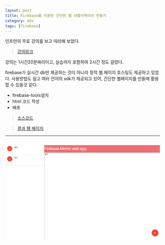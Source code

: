 ```yaml
---
layout: post
title: Firebase를 이용한 간단한 웹 어플리케이션 만들기  
category: dev
tags: [firebase]
---
```


인프런의 무료 강의를 보고 따라해 보았다.
> [강의링크](https://www.inflearn.com/course/%ED%8C%8C%EC%9D%B4%EC%96%B4%EB%B2%A0%EC%9D%B4%EC%8A%A4-%EA%B0%95%EC%A2%8C-%EC%9B%B9-%EC%96%B4%ED%94%8C%EB%A6%AC%EC%BC%80%EC%9D%B4%EC%85%98/)

강의는 1시간20분짜리이고, 실습까지 포함하여 2시간 정도 걸렸다.


firebase가 실시간 db만 제공하는 것이 아니라 정적 웹 페이지 호스팅도 제공하고 있었다.
사용방법도 쉽고 여러 언어의 sdk가 제공되고 있어, 간단한 웹페이지를 만들때 활용할 수 있을것 같다.


- firebase-tools설치
- html 코드 작성
- 배포


> [소스코드](https://github.com/camon85/firebase-memo-web-app)
 
> [결과 웹 페이지](https://api-6590514862941279208-75005.firebaseapp.com/)

---
![데모](../public/img/firebase-memo-web-app.PNG)
---
